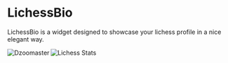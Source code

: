 # LichessBio
LichessBio is a widget designed to showcase your lichess profile in a nice elegant way.


<p><img align="left" src="https://lichess-nu.vercel.app/lichess-stats/Dzoomaster" alt="Dzoomaster" /></p>


![Lichess Stats](https://lichess-nu.vercel.app/lichess-stats/Dzoomaster)
